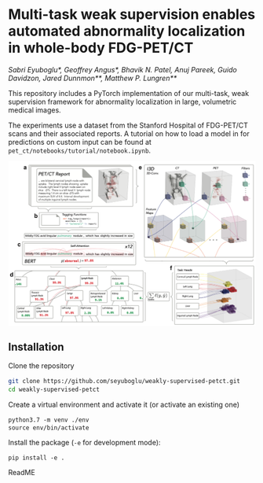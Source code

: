 # Multi-task weak supervision enables automated abnormality localization in whole-body FDG-PET/CT
*Sabri Eyuboglu\*, Geoffrey Angus\*, Bhavik N. Patel, Anuj Pareek, Guido Davidzon, Jared Dunnmon\*\*, Matthew P. Lungren\*\**

This repository includes a PyTorch implementation of our multi-task, weak supervision framework for abnormality localization in large, volumetric medical images.

The experiments use a dataset from the Stanford Hospital of FDG-PET/CT scans and their associated reports. A tutorial on how to load a model in for predictions on custom input can be found at `pet_ct/notebooks/tutorial/notebook.ipynb`.


<p align="center">
<img src="https://github.com/seyuboglu/weakly-supervised-petct/raw/master/data/images/fig1.png" width="600" align="center">
</p>

## Installation
Clone the repository
```bash
git clone https://github.com/seyuboglu/weakly-supervised-petct.git
cd weakly-supervised-petct
```
Create a virtual environment and activate it (or activate an existing one)
```
python3.7 -m venv ./env
source env/bin/activate
```

Install the package (`-e` for development mode):
```
pip install -e .
```

ReadME